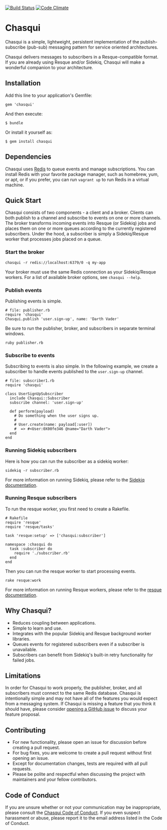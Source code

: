 [![Build Status](https://travis-ci.org/jbgo/chasqui.svg?branch=master)](https://travis-ci.org/jbgo/chasqui)
[![Code Climate](https://codeclimate.com/github/jbgo/chasqui/badges/gpa.svg)](https://codeclimate.com/github/jbgo/chasqui)

# Chasqui

Chasqui is a simple, lightweight, persistent implementation of the
publish-subscribe (pub-sub) messaging pattern for service oriented
architectures.

Chasqui delivers messages to subscribers in a Resque-compatible format. If you
are already using Resque and/or Sidekiq, Chasqui will make a wonderful
companion to your architecture.

## Installation

Add this line to your application's Gemfile:

    gem 'chasqui'

And then execute:

    $ bundle

Or install it yourself as:

    $ gem install chasqui

## Dependencies

Chasqui uses [Redis](http://redis.io/) to queue events and manage
subscriptions. You can install Redis with your favorite package manager, such
as homebrew, yum, or apt, or if you prefer, you can run `vagrant up` to run
Redis in a virtual machine.

## Quick Start

Chasqui consists of two components - a client and a broker. Clients can both
publish to a channel and subscribe to events on one or more channels. The
broker transforms incoming events into Resque (or Sidekiq) jobs and places them
on one or more queues according to the currently registered subscribers. Under
the hood, a subscriber is simply a Sidekiq/Resque worker that processes jobs
placed on a queue.

### Start the broker

    chasqui -r redis://localhost:6379/0 -q my-app

Your broker must use the same Redis connection as your Sidekiq/Resque workers.
For a list of available broker options, see `chasqui --help`.

### Publish events

Publishing events is simple.

    # file: publisher.rb
    require 'chasqui'
    Chasqui.publish 'user.sign-up', name: 'Darth Vader'

Be sure to run the publisher, broker, and subscribers in separate terminal
windows.

    ruby publisher.rb

### Subscribe to events

Subscribing to events is also simple. In the following example, we create a
subscriber to handle events published to the `user.sign-up` channel.

    # file: subscriber1.rb
    require 'chasqui'

    class UserSignUpSubscriber
      include Chasqui::Subscriber
      subscribe channel: 'user.sign-up'

      def perform(payload)
        # Do something when the user signs up.
        #
        # User.create(name: payload[:user])
        #  => #<User:0X00fe346 @name="Darth Vader">
      end
    end

### Running Sidekiq subscribers

Here is how you can run the subscriber as a sidekiq worker:

    sidekiq -r subscriber.rb

For more information on running Sidekiq, please refer to the
[Sidekiq documentation](https://github.com/mperham/sidekiq).

### Running Resque subscribers

To run the resque worker, you first need to create a Rakefile.

    # Rakefile
    require 'resque'
    require 'resque/tasks'

    task 'resque:setup' => ['chasqui:subscriber']

    namespace :chasqui do
      task :subscriber do
        require './subscriber.rb'
      end
    end

Then you can run the resque worker to start processing events.

    rake resque:work

For more information on running Resque workers, please refer to
the [resque documentation](https://github.com/resque/resque).

## Why Chasqui?

* Reduces coupling between applications.
* Simple to learn and use.
* Integrates with the popular Sidekiq and Resque background worker libraries.
* Queues events for registered subscribers even if a subscriber is unavailable.
* Subscribers can benefit from Sidekiq's built-in retry functionality for
  failed jobs.

## Limitations

In order for Chasqui to work properly, the publisher, broker, and all
subscribers must connect to the same Redis database. Chasqui is intentionally
simple and may not have all of the features you would expect from a messaging
system. If Chasqui is missing a feature that you think it should have, please
consider [opening a GitHub issue](https://github.com/jbgo/chasqui/issues/new)
to discuss your feature proposal. 

## Contributing

* For new functionality, please open an issue for discussion before creating a
  pull request.
* For bug fixes, you are welcome to create a pull request without first opening
  an issue.
* Except for documentation changes, tests are required with all pull requests.
* Please be polite and respectful when discussing the project with maintainers
  and your fellow contributors.

## Code of Conduct

If you are unsure whether or not your communication may be inappropriate,
please consult the [Chasqui Code of Conduct](code-of-conduct.md).  If you even
suspect harassment or abuse, please report it to the email address listed in
the Code of Conduct.
